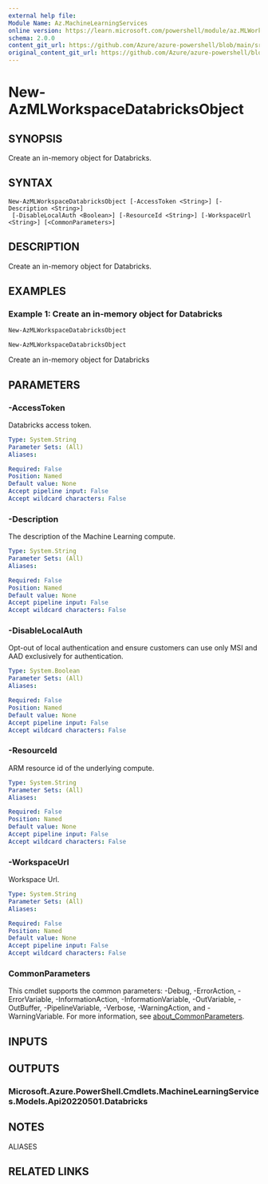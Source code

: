 ```yaml
---
external help file:
Module Name: Az.MachineLearningServices
online version: https://learn.microsoft.com/powershell/module/az.MLWorkspace/new-AzMLWorkspaceDatabricksObject
schema: 2.0.0
content_git_url: https://github.com/Azure/azure-powershell/blob/main/src/MachineLearningServices/help/New-AzMLWorkspaceDatabricksObject.md
original_content_git_url: https://github.com/Azure/azure-powershell/blob/main/src/MachineLearningServices/help/New-AzMLWorkspaceDatabricksObject.md
---
```


# New-AzMLWorkspaceDatabricksObject

## SYNOPSIS
Create an in-memory object for Databricks.

## SYNTAX

```
New-AzMLWorkspaceDatabricksObject [-AccessToken <String>] [-Description <String>]
 [-DisableLocalAuth <Boolean>] [-ResourceId <String>] [-WorkspaceUrl <String>] [<CommonParameters>]
```

## DESCRIPTION
Create an in-memory object for Databricks.

## EXAMPLES

### Example 1: Create an in-memory object for Databricks
```powershell
New-AzMLWorkspaceDatabricksObject
```

```output
New-AzMLWorkspaceDatabricksObject
```

Create an in-memory object for Databricks

## PARAMETERS

### -AccessToken
Databricks access token.

```yaml
Type: System.String
Parameter Sets: (All)
Aliases:

Required: False
Position: Named
Default value: None
Accept pipeline input: False
Accept wildcard characters: False
```

### -Description
The description of the Machine Learning compute.

```yaml
Type: System.String
Parameter Sets: (All)
Aliases:

Required: False
Position: Named
Default value: None
Accept pipeline input: False
Accept wildcard characters: False
```

### -DisableLocalAuth
Opt-out of local authentication and ensure customers can use only MSI and AAD exclusively for authentication.

```yaml
Type: System.Boolean
Parameter Sets: (All)
Aliases:

Required: False
Position: Named
Default value: None
Accept pipeline input: False
Accept wildcard characters: False
```

### -ResourceId
ARM resource id of the underlying compute.

```yaml
Type: System.String
Parameter Sets: (All)
Aliases:

Required: False
Position: Named
Default value: None
Accept pipeline input: False
Accept wildcard characters: False
```

### -WorkspaceUrl
Workspace Url.

```yaml
Type: System.String
Parameter Sets: (All)
Aliases:

Required: False
Position: Named
Default value: None
Accept pipeline input: False
Accept wildcard characters: False
```

### CommonParameters
This cmdlet supports the common parameters: -Debug, -ErrorAction, -ErrorVariable, -InformationAction, -InformationVariable, -OutVariable, -OutBuffer, -PipelineVariable, -Verbose, -WarningAction, and -WarningVariable. For more information, see [about_CommonParameters](http://go.microsoft.com/fwlink/?LinkID=113216).

## INPUTS

## OUTPUTS

### Microsoft.Azure.PowerShell.Cmdlets.MachineLearningServices.Models.Api20220501.Databricks

## NOTES

ALIASES

## RELATED LINKS

